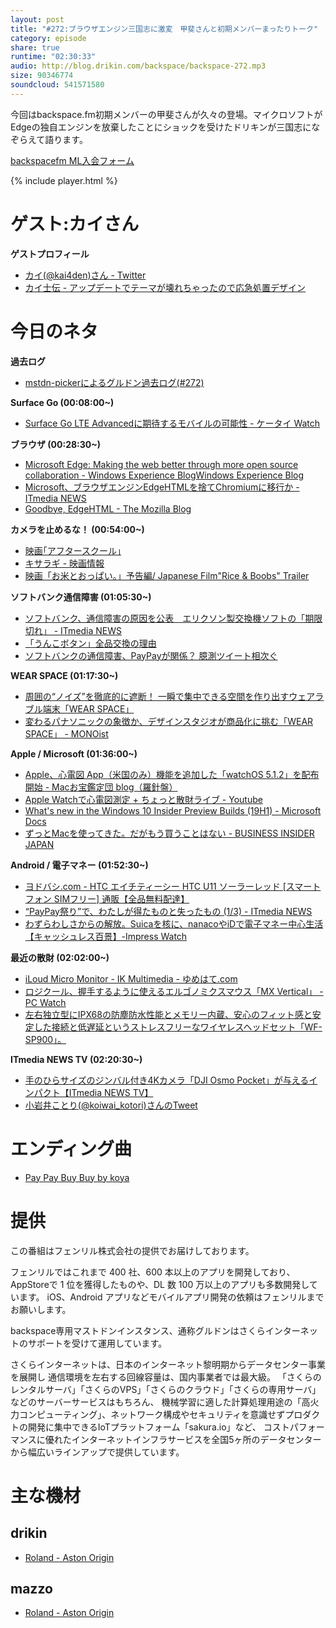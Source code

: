 ```yaml
---
layout: post
title: "#272:ブラウザエンジン三国志に激変　甲斐さんと初期メンバーまったりトーク"
category: episode
share: true
runtime: "02:30:33"
audio: http://blog.drikin.com/backspace/backspace-272.mp3
size: 90346774
soundcloud: 541571580
---
```


今回はbackspace.fm初期メンバーの甲斐さんが久々の登場。マイクロソフトがEdgeの独自エンジンを放棄したことにショックを受けたドリキンが三国志になぞらえて語ります。

[backspacefm ML入会フォーム](http://backspace.us11.list-manage.com/subscribe?u=09c933bd3997c1d16dbed156a&id=84b6529b91)

{% include player.html %}


# ゲスト:カイさん
**ゲストプロフィール**
* [カイ(@kai4den)さん - Twitter](https://twitter.com/kai4den)
* [カイ士伝 - アップデートでテーマが壊れちゃったので応急処置デザイン](http://bloggingfrom.tv/wp/)

# 今日のネタ
**過去ログ**
* [mstdn-pickerによるグルドン過去ログ(#272)](https://rbtnn.github.io/mstdn-picker/?instance=mstdn.guru&since_id=101203168537691286&max_id=101203798540677060)

**Surface Go (00:08:00~)**
* [Surface Go LTE Advancedに期待するモバイルの可能性 - ケータイ Watch](https://k-tai.watch.impress.co.jp/docs/column/minna/1156/696/amp.index.html)

**ブラウザ (00:28:30~)**
* [Microsoft Edge: Making the web better through more open source collaboration - Windows Experience BlogWindows Experience Blog](https://blogs.windows.com/windowsexperience/2018/12/06/microsoft-edge-making-the-web-better-through-more-open-source-collaboration/)
* [Microsoft、ブラウザエンジンEdgeHTMLを捨てChromiumに移行か - ITmedia NEWS](http://www.itmedia.co.jp/news/articles/1812/05/news077.html)
* [Goodbye, EdgeHTML - The Mozilla Blog](https://blog.mozilla.org/blog/2018/12/06/goodbye-edge/)

**カメラを止めるな！ (00:54:00~)**
* [映画｢アフタースクール｣](https://www.amazon.co.jp/dp/B01IHPR9SA/ref=cm_sw_r_cp_ep_dp_jm0cCbCG9ZJ2N)
* [キサラギ - 映画情報](https://filmarks.com/movies/28368)
* [映画「お米とおっぱい。」予告編/ Japanese Film"Rice & Boobs" Trailer](https://youtu.be/9HerUhicvp4)

**ソフトバンク通信障害 (01:05:30~)**
* [ソフトバンク、通信障害の原因を公表　エリクソン製交換機ソフトの「期限切れ」 - ITmedia NEWS](http://www.itmedia.co.jp/news/articles/1812/07/news060.html)
* [「うんこボタン」全品交換の理由](http://www.itmedia.co.jp/news/articles/1811/28/news077.html)
* [ソフトバンクの通信障害、PayPayが関係？ 臆測ツイート相次ぐ](http://www.itmedia.co.jp/news/articles/1812/06/news121.html)

**WEAR SPACE (01:17:30~)**
* [周囲の“ノイズ”を徹底的に遮断！ 一瞬で集中できる空間を作り出すウェアラブル端末「WEAR SPACE」](https://greenfunding.jp/lab/projects/2463)
* [変わるパナソニックの象徴か、デザインスタジオが商品化に挑む「WEAR SPACE」 - MONOist](http://monoist.atmarkit.co.jp/mn/articles/1811/30/news070.html)

**Apple / Microsoft (01:36:00~)**
* [Apple、心電図 App（米国のみ）機能を追加した「watchOS 5.1.2」を配布開始 - Macお宝鑑定団 blog（羅針盤）](http://www.macotakara.jp/blog/WatchOS/entry-36421.html)
* [Apple Watchで心電図測定 + ちょっと散財ライブ - Youtube](https://youtu.be/vQicXkZZkjQ?t=660)
* [What's new in the Windows 10 Insider Preview Builds (19H1) - Microsoft Docs](https://docs.microsoft.com/en-us/windows-insider/at-home/whats-new-wip-at-home#evolving-focus-assist-build-18277)
* [ずっとMacを使ってきた。だがもう買うことはない - BUSINESS INSIDER JAPAN](https://www.businessinsider.jp/post-180506)

**Android / 電子マネー (01:52:30~)**
* [ヨドバシ.com - HTC エイチティーシー HTC U11 ソーラーレッド [スマートフォン SIMフリー] 通販【全品無料配達】](https://www.yodobashi.com/product/100000001004129726/)
* [“PayPay祭り”で、わたしが得たものと失ったもの (1/3) - ITmedia NEWS](http://www.itmedia.co.jp/news/spv/1812/07/news023.html)
* [わずらわしさからの解放。Suicaを核に、nanacoやiDで電子マネー中心生活【キャッシュレス百景】-Impress Watch](https://www.watch.impress.co.jp/docs/series/cashless/1152679.html)

**最近の散財 (02:02:00~)**
* [iLoud Micro Monitor - IK Multimedia - ゆめはて.com](https://yumehate.com/iloud-micro-monitor-ik-multimedia/)
* [ロジクール、握手するように使えるエルゴノミクスマウス「MX Vertical」 - PC Watch](https://pc.watch.impress.co.jp/docs/news/1138/822/amp.index.html)
* [左右独立型にIPX68の防塵防水性能とメモリー内蔵、安心のフィット感と安定した接続と低遅延というストレスフリーなワイヤレスヘッドセット「WF-SP900」。](http://kunkoku.com/wfsp900-2.html)

**ITmedia NEWS TV (02:20:30~)**
* [手のひらサイズのジンバル付き4Kカメラ「DJI Osmo Pocket」が与えるインパクト【ITmedia NEWS TV】](https://youtu.be/mcQEyKp_aQc)
* [小岩井ことり(@koiwai_kotori)さんのTweet](https://twitter.com/koiwai_kotori/status/1070987553870737408)

# エンディング曲
* [Pay Pay Buy Buy by koya](https://soundcloud.com/koya/pay-pay-buy-buy)

# 提供

この番組はフェンリル株式会社の提供でお届けしております。

フェンリルではこれまで 400 社、600 本以上のアプリを開発しており、AppStoreで 1 位を獲得したものや、DL 数 100 万以上のアプリも多数開発しています。
iOS、Android アプリなどモバイルアプリ開発の依頼はフェンリルまでお願いします。

backspace専用マストドンインスタンス、通称グルドンはさくらインターネットのサポートを受けて運用しています。

さくらインターネットは、日本のインターネット黎明期からデータセンター事業を展開し
通信環境を左右する回線容量は、国内事業者では最大級。
「さくらのレンタルサーバ」「さくらのVPS」「さくらのクラウド」「さくらの専用サーバ」などのサーバーサービスはもちろん、
機械学習に適した計算処理用途の「高火力コンピューティング」、ネットワーク構成やセキュリティを意識せずプロダクトの開発に集中できるIoTプラットフォーム「sakura.io」など、
コストパフォーマンスに優れたインターネットインフラサービスを全国5ヶ所のデータセンターから幅広いラインアップで提供しています。

# 主な機材

## drikin
* [Roland - Aston Origin](http://amzn.asia/1OwAZ0w)

## mazzo
* [Roland - Aston Origin](http://amzn.asia/1OwAZ0w)
